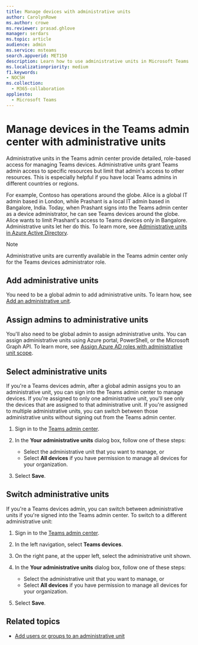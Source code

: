 ```yaml
---
title: Manage devices with administrative units
author: CarolynRowe
ms.author: crowe
ms.reviewer: prasad.ghlove
manager: serdars
ms.topic: article
audience: admin
ms.service: msteams
search.appverid: MET150
description: Learn how to use administrative units in Microsoft Teams
ms.localizationpriority: medium
f1.keywords:
- NOCSH
ms.collection: 
  - M365-collaboration
appliesto: 
  - Microsoft Teams
---
```


# Manage devices in the Teams admin center with administrative units

Administrative units in the Teams admin center provide detailed, role-based access for managing Teams devices. Administrative units grant Teams admin access to specific resources but limit that admin's access to other resources. This is especially helpful if you have local Teams admins in different countries or regions.

For example, Contoso has operations around the globe. Alice is a global IT admin based in London, while Prashant is a local IT admin based in Bangalore, India. Today, when Prashant signs into the Teams admin center as a device administrator, he can see Teams devices around the globe. Alice wants to limit Prashant's access to Teams devices only in Bangalore. Administrative units let her do this. To learn more, see [Administrative units in Azure Active Directory](/azure/active-directory/roles/administrative-units).

> [!NOTE]
> Administrative units are currently available in the Teams admin center only for the Teams devices administrator role.

## Add administrative units

You need to be a global admin to add administrative units. To learn how, see [Add an administrative unit](/azure/active-directory/roles/admin-units-manage#add-an-administrative-unit).

## Assign admins to administrative units

You'll also need to be global admin to assign administrative units. You can assign administrative units using Azure portal, PowerShell, or the Microsoft Graph API. To learn more, see [Assign Azure AD roles with administrative unit scope](/azure/active-directory/roles/admin-units-assign-roles).

## Select administrative units

If you're a Teams devices admin, after a global admin assigns you to an administrative unit, you can sign into the Teams admin center to manage devices. If you're assigned to only one administrative unit, you'll see only the devices that are assigned to that administrative unit. If you're assigned to multiple administrative units, you can switch between those administrative units without signing out from the Teams admin center. 

1. Sign in to the [Teams admin center](https://go.microsoft.com/fwlink/p/?linkid=2024339).

2. In the **Your administrative units** dialog box, follow one of these steps:
    - Select the administrative unit that you want to manage, or 
    - Select **All devices** if you have permission to manage all devices for your organization.

3. Select **Save**.

## Switch administrative units

If you're a Teams devices admin, you can switch between administrative units if you're signed into the Teams admin center. To switch to a different administrative unit:

1. Sign in to the [Teams admin center](https://go.microsoft.com/fwlink/p/?linkid=2024339).

2. In the left navigation, select **Teams devices**.

3. On the right pane, at the upper left, select the administrative unit shown.

4. In the **Your administrative units** dialog box, follow one of these steps:
    - Select the administrative unit that you want to manage, or 
    - Select **All devices** if you have permission to manage all devices for your organization.

5. Select **Save**.

## Related topics

- [Add users or groups to an administrative unit](/azure/active-directory/roles/admin-units-members-add)
